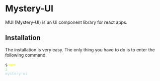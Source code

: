 # Mystery-UI
MUI (Mystery-UI) is an UI component library for react apps.

## Installation
The installation is very easy. The only thing you have to do is to enter the following command.

<code>$</code> <code><label style="color: yellow">npm</label> <label style="color: lightgreen">i</label> <label style="color: lightblue">mystery-ui</label></code>
